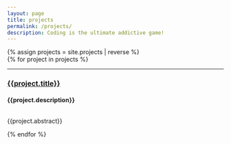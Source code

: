 ```yaml
---
layout: page
title: projects
permalink: /projects/
description: Coding is the ultimate addictive game!
---
```


{% assign projects = site.projects | reverse %}  
{% for project in projects %}

<hr>
<div class="row">
<h3><a href="{{ project.url | prepend: site.baseurl | prepend: site.url }}">{{project.title}}</a></h3>
<h4>{{project.description}}</h4>
<img class="col one" src="{{ project.img | prepend: site.baseurl | prepend: site.url }}" alt="">
<p>{{project.abstract}}</p>
</div>

{% endfor %}
